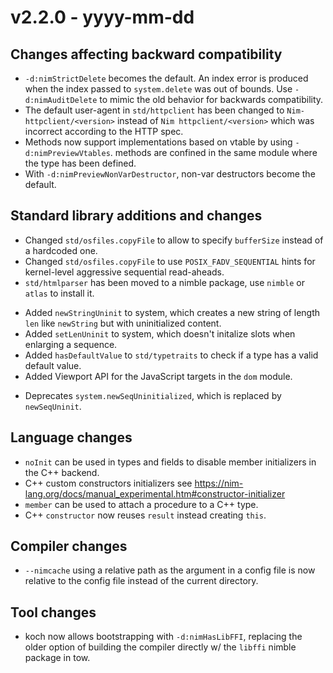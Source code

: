 # v2.2.0 - yyyy-mm-dd


## Changes affecting backward compatibility

- `-d:nimStrictDelete` becomes the default. An index error is produced when the index passed to `system.delete` was out of bounds. Use `-d:nimAuditDelete` to mimic the old behavior for backwards compatibility.
- The default user-agent in `std/httpclient` has been changed to `Nim-httpclient/<version>` instead of `Nim httpclient/<version>` which was incorrect according to the HTTP spec.
- Methods now support implementations based on vtable by using `-d:nimPreviewVtables`. methods are confined in the same module where the type has been defined.
- With `-d:nimPreviewNonVarDestructor`, non-var destructors become the default.

## Standard library additions and changes

[//]: # "Changes:"

- Changed `std/osfiles.copyFile` to allow to specify `bufferSize` instead of a hardcoded one.
- Changed `std/osfiles.copyFile` to use `POSIX_FADV_SEQUENTIAL` hints for kernel-level aggressive sequential read-aheads.
- `std/htmlparser` has been moved to a nimble package, use `nimble` or `atlas` to install it.

[//]: # "Additions:"

- Added `newStringUninit` to system, which creates a new string of length `len` like `newString` but with uninitialized content.
- Added `setLenUninit` to system, which doesn't initalize
slots when enlarging a sequence.
- Added `hasDefaultValue` to `std/typetraits` to check if a type has a valid default value.
- Added Viewport API for the JavaScript targets in the `dom` module.

[//]: # "Deprecations:"

- Deprecates `system.newSeqUninitialized`, which is replaced by `newSeqUninit`.

[//]: # "Removals:"


## Language changes

- `noInit` can be used in types and fields to disable member initializers in the C++ backend. 
- C++ custom constructors initializers see https://nim-lang.org/docs/manual_experimental.htm#constructor-initializer
- `member` can be used to attach a procedure to a C++ type.
- C++ `constructor` now reuses `result` instead creating `this`.

## Compiler changes

- `--nimcache` using a relative path as the argument in a config file is now relative to the config file instead of the current directory.

## Tool changes

- koch now allows bootstrapping with `-d:nimHasLibFFI`, replacing the older option of building the compiler directly w/ the `libffi` nimble package in tow.

